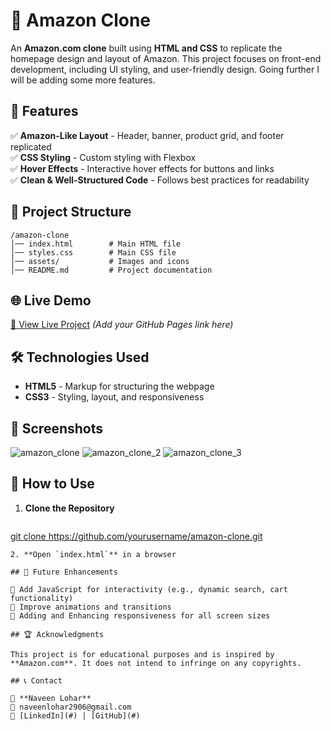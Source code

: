 # 🛒 Amazon Clone  

An **Amazon.com clone** built using **HTML and CSS** to replicate the homepage design and layout of Amazon. This project focuses on front-end development, including UI styling, and user-friendly design. Going further I will be adding some more features.

## 🚀 Features  
  
✅ **Amazon-Like Layout** - Header, banner, product grid, and footer replicated  
✅ **CSS Styling** - Custom styling with Flexbox  
✅ **Hover Effects** - Interactive hover effects for buttons and links  
✅ **Clean & Well-Structured Code** - Follows best practices for readability  

## 📂 Project Structure  

```
/amazon-clone
│── index.html        # Main HTML file  
│── styles.css        # Main CSS file  
│── assets/           # Images and icons  
│── README.md         # Project documentation  
```

## 🌐 Live Demo  
[🔗 View Live Project](#) *(Add your GitHub Pages link here)*  

## 🛠 Technologies Used  

- **HTML5** - Markup for structuring the webpage  
- **CSS3** - Styling, layout, and responsiveness  

## 📸 Screenshots  
![amazon_clone](https://github.com/user-attachments/assets/7d6a1315-dc17-4f57-a0c8-bd4bcecbed3e)
![amazon_clone_2](https://github.com/user-attachments/assets/fa2d2832-f296-403c-a817-dd4862d2eb36)
![amazon_clone_3](https://github.com/user-attachments/assets/d11285d7-b01c-441b-9480-9926927d1a5a)






## 🔧 How to Use  

1. **Clone the Repository**  
   ```sh
[   git clone https://github.com/yourusername/amazon-clone.git
](https://github.com/naveennlohar/amazonClone)   
```
2. **Open `index.html`** in a browser  

## 📌 Future Enhancements  

🔹 Add JavaScript for interactivity (e.g., dynamic search, cart functionality)  
🔹 Improve animations and transitions  
🔹 Adding and Enhancing responsiveness for all screen sizes  

## 🏆 Acknowledgments  

This project is for educational purposes and is inspired by **Amazon.com**. It does not intend to infringe on any copyrights.  

## 📞 Contact  

👤 **Naveen Lohar**  
📧 naveenlohar2906@gmail.com  
🔗 [LinkedIn](#) | [GitHub](#)  
